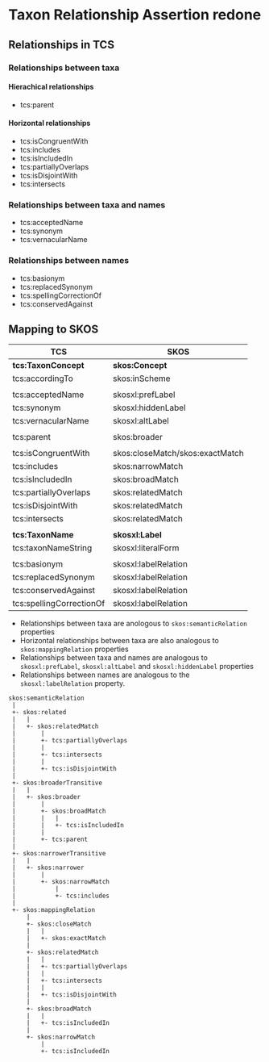 # Taxon Relationship Assertion redone

## Relationships in TCS

### Relationships between taxa

#### Hierachical relationships

- tcs:parent

#### Horizontal relationships 

- tcs:isCongruentWith
- tcs:includes
- tcs:isIncludedIn
- tcs:partiallyOverlaps
- tcs:isDisjointWith
- tcs:intersects

### Relationships between taxa and names

- tcs:acceptedName
- tcs:synonym
- tcs:vernacularName

### Relationships between names

- tcs:basionym
- tcs:replacedSynonym
- tcs:spellingCorrectionOf
- tcs:conservedAgainst


## Mapping to SKOS

| TCS | SKOS|
|-|-|
| **tcs:TaxonConcept** | **skos:Concept** |
| tcs:accordingTo | skos:inScheme |
| | |
| tcs:acceptedName | skosxl:prefLabel |
| tcs:synonym | skosxl:hiddenLabel |
| tcs:vernacularName | skosxl:altLabel |
| | |
| tcs:parent | skos:broader |
| | |
| tcs:isCongruentWith | skos:closeMatch/skos:exactMatch |
| tcs:includes | skos:narrowMatch |
| tcs:isIncludedIn | skos:broadMatch |
| tcs:partiallyOverlaps | skos:relatedMatch |
| tcs:isDisjointWith | skos:relatedMatch |
| tcs:intersects | skos:relatedMatch |
| | |
| **tcs:TaxonName** | **skosxl:Label** |
| tcs:taxonNameString | skosxl:literalForm |
| | |
| tcs:basionym | skosxl:labelRelation |
| tcs:replacedSynonym | skosxl:labelRelation |
| tcs:conservedAgainst | skosxl:labelRelation |
| tcs:spellingCorrectionOf | skosxl:labelRelation |

- Relationships between taxa are anologous to `skos:semanticRelation` properties
- Horizontal relationships between taxa are also analogous to `skos:mappingRelation` properties
- Relationships between taxa and names are analogous to `skosxl:prefLabel`, `skosxl:altLabel` and `skosxl:hiddenLabel` properties
- Relationships between names are analogous to the `skosxl:labelRelation` property.

```
skos:semanticRelation
 |
 +- skos:related
 |   |
 |   +- skos:relatedMatch
 |       |
 |       +- tcs:partiallyOverlaps
 |       |
 |       +- tcs:intersects
 |       |
 |       +- tcs:isDisjointWith
 |
 +- skos:broaderTransitive
 |   |
 |   +- skos:broader
 |       |
 |       +- skos:broadMatch
 |       |   |
 |       |   +- tcs:isIncludedIn
 |       |
 |       +- tcs:parent
 |
 +- skos:narrowerTransitive
 |   |
 |   +- skos:narrower
 |       |
 |       +- skos:narrowMatch
 |           |
 |           +- tcs:includes
 |
 +- skos:mappingRelation
     |
     +- skos:closeMatch
     |   |
     |   +- skos:exactMatch
     |
     +- skos:relatedMatch
     |   |
     |   +- tcs:partiallyOverlaps
     |   |
     |   +- tcs:intersects
     |   |
     |   +- tcs:isDisjointWith
     |
     +- skos:broadMatch
     |   |
     |   +- tcs:isIncludedIn
     |
     +- skos:narrowMatch 
         |
         +- tcs:isIncludedIn

```
